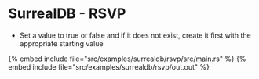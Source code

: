 # SurrealDB - RSVP

* Set a value to true or false and if it does not exist, create it first with the appropriate starting value

{% embed include file="src/examples/surrealdb/rsvp/src/main.rs" %}
{% embed include file="src/examples/surrealdb/rsvp/out.out" %}



